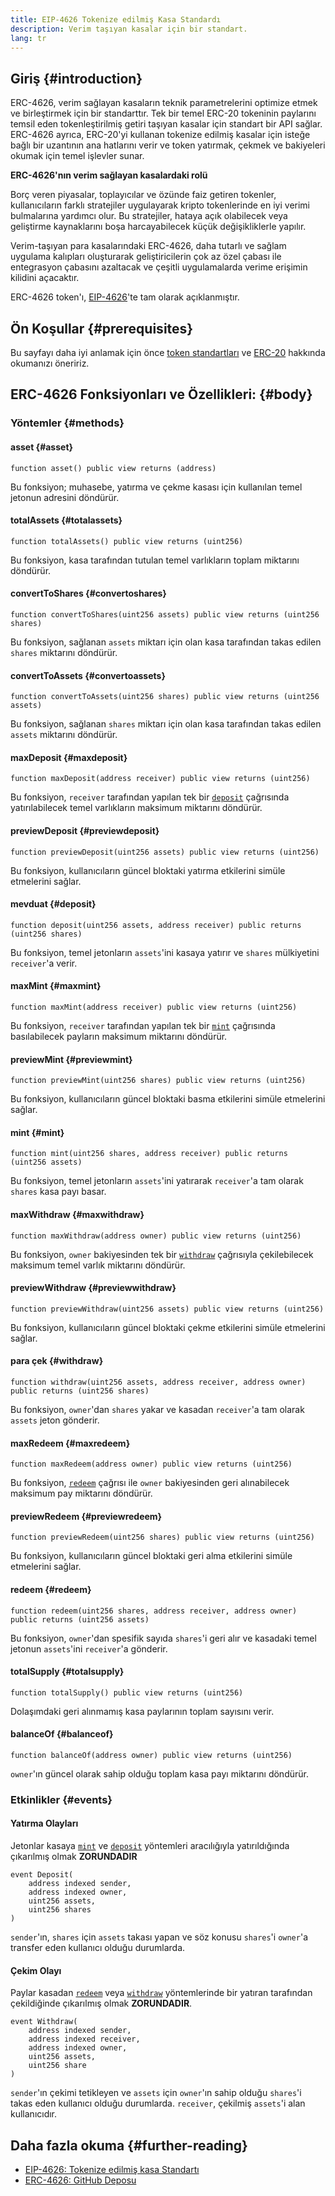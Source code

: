 ```yaml
---
title: EIP-4626 Tokenize edilmiş Kasa Standardı
description: Verim taşıyan kasalar için bir standart.
lang: tr
---
```


## Giriş {#introduction}

ERC-4626, verim sağlayan kasaların teknik parametrelerini optimize etmek ve birleştirmek için bir standarttır. Tek bir temel ERC-20 tokeninin paylarını temsil eden tokenleştirilmiş getiri taşıyan kasalar için standart bir API sağlar. ERC-4626 ayrıca, ERC-20'yi kullanan tokenize edilmiş kasalar için isteğe bağlı bir uzantının ana hatlarını verir ve token yatırmak, çekmek ve bakiyeleri okumak için temel işlevler sunar.

**ERC-4626'nın verim sağlayan kasalardaki rolü**

Borç veren piyasalar, toplayıcılar ve özünde faiz getiren tokenler, kullanıcıların farklı stratejiler uygulayarak kripto tokenlerinde en iyi verimi bulmalarına yardımcı olur. Bu stratejiler, hataya açık olabilecek veya geliştirme kaynaklarını boşa harcayabilecek küçük değişikliklerle yapılır.

Verim-taşıyan para kasalarındaki ERC-4626, daha tutarlı ve sağlam uygulama kalıpları oluşturarak geliştiricilerin çok az özel çabası ile entegrasyon çabasını azaltacak ve çeşitli uygulamalarda verime erişimin kilidini açacaktır.

ERC-4626 token'ı, [EIP-4626](https://eips.ethereum.org/EIPS/eip-4626)'te tam olarak açıklanmıştır.

## Ön Koşullar {#prerequisites}

Bu sayfayı daha iyi anlamak için önce [token standartları](/developers/docs/standards/tokens/) ve [ERC-20](/developers/docs/standards/tokens/erc-20/) hakkında okumanızı öneririz.

## ERC-4626 Fonksiyonları ve Özellikleri: {#body}

### Yöntemler {#methods}

#### asset {#asset}

```solidity
function asset() public view returns (address)
```

Bu fonksiyon; muhasebe, yatırma ve çekme kasası için kullanılan temel jetonun adresini döndürür.

#### totalAssets {#totalassets}

```solidity
function totalAssets() public view returns (uint256)
```

Bu fonksiyon, kasa tarafından tutulan temel varlıkların toplam miktarını döndürür.

#### convertToShares {#convertoshares}

```solidity
function convertToShares(uint256 assets) public view returns (uint256 shares)
```

Bu fonksiyon, sağlanan `assets` miktarı için olan kasa tarafından takas edilen `shares` miktarını döndürür.

#### convertToAssets {#convertoassets}

```solidity
function convertToAssets(uint256 shares) public view returns (uint256 assets)
```

Bu fonksiyon, sağlanan `shares` miktarı için olan kasa tarafından takas edilen `assets` miktarını döndürür.

#### maxDeposit {#maxdeposit}

```solidity
function maxDeposit(address receiver) public view returns (uint256)
```

Bu fonksiyon, `receiver` tarafından yapılan tek bir [`deposit`](#deposit) çağrısında yatırılabilecek temel varlıkların maksimum miktarını döndürür.

#### previewDeposit {#previewdeposit}

```solidity
function previewDeposit(uint256 assets) public view returns (uint256)
```

Bu fonksiyon, kullanıcıların güncel bloktaki yatırma etkilerini simüle etmelerini sağlar.

#### mevduat {#deposit}

```solidity
function deposit(uint256 assets, address receiver) public returns (uint256 shares)
```

Bu fonksiyon, temel jetonların `assets`'ini kasaya yatırır ve `shares` mülkiyetini `receiver`'a verir.

#### maxMint {#maxmint}

```solidity
function maxMint(address receiver) public view returns (uint256)
```

Bu fonksiyon, `receiver` tarafından yapılan tek bir [`mint`](#mint) çağrısında basılabilecek payların maksimum miktarını döndürür.

#### previewMint {#previewmint}

```solidity
function previewMint(uint256 shares) public view returns (uint256)
```

Bu fonksiyon, kullanıcıların güncel bloktaki basma etkilerini simüle etmelerini sağlar.

#### mint {#mint}

```solidity
function mint(uint256 shares, address receiver) public returns (uint256 assets)
```

Bu fonksiyon, temel jetonların `assets`'ini yatırarak `receiver`'a tam olarak `shares` kasa payı basar.

#### maxWithdraw {#maxwithdraw}

```solidity
function maxWithdraw(address owner) public view returns (uint256)
```

Bu fonksiyon, `owner` bakiyesinden tek bir [`withdraw`](#withdraw) çağrısıyla çekilebilecek maksimum temel varlık miktarını döndürür.

#### previewWithdraw {#previewwithdraw}

```solidity
function previewWithdraw(uint256 assets) public view returns (uint256)
```

Bu fonksiyon, kullanıcıların güncel bloktaki çekme etkilerini simüle etmelerini sağlar.

#### para çek {#withdraw}

```solidity
function withdraw(uint256 assets, address receiver, address owner) public returns (uint256 shares)
```

Bu fonksiyon, `owner`'dan `shares` yakar ve kasadan `receiver`'a tam olarak `assets` jeton gönderir.

#### maxRedeem {#maxredeem}

```solidity
function maxRedeem(address owner) public view returns (uint256)
```

Bu fonksiyon, [`redeem`](#redeem) çağrısı ile `owner` bakiyesinden geri alınabilecek maksimum pay miktarını döndürür.

#### previewRedeem {#previewredeem}

```solidity
function previewRedeem(uint256 shares) public view returns (uint256)
```

Bu fonksiyon, kullanıcıların güncel bloktaki geri alma etkilerini simüle etmelerini sağlar.

#### redeem {#redeem}

```solidity
function redeem(uint256 shares, address receiver, address owner) public returns (uint256 assets)
```

Bu fonksiyon, `owner`'dan spesifik sayıda `shares`'i geri alır ve kasadaki temel jetonun `assets`'ini `receiver`'a gönderir.

#### totalSupply {#totalsupply}

```solidity
function totalSupply() public view returns (uint256)
```

Dolaşımdaki geri alınmamış kasa paylarının toplam sayısını verir.

#### balanceOf {#balanceof}

```solidity
function balanceOf(address owner) public view returns (uint256)
```

`owner`'ın güncel olarak sahip olduğu toplam kasa payı miktarını döndürür.

### Etkinlikler {#events}

#### Yatırma Olayları

Jetonlar kasaya [`mint`](#mint) ve [`deposit`](#deposit) yöntemleri aracılığıyla yatırıldığında çıkarılmış olmak **ZORUNDADIR**

```solidity
event Deposit(
    address indexed sender,
    address indexed owner,
    uint256 assets,
    uint256 shares
)
```

`sender`'ın, `shares` için `assets` takası yapan ve söz konusu `shares`'i `owner`'a transfer eden kullanıcı olduğu durumlarda.

#### Çekim Olayı

Paylar kasadan [`redeem`](#redeem) veya [`withdraw`](#withdraw) yöntemlerinde bir yatıran tarafından çekildiğinde çıkarılmış olmak **ZORUNDADIR**.

```solidity
event Withdraw(
    address indexed sender,
    address indexed receiver,
    address indexed owner,
    uint256 assets,
    uint256 share
)
```

`sender`'ın çekimi tetikleyen ve `assets` için `owner`'ın sahip olduğu `shares`'i takas eden kullanıcı olduğu durumlarda. `receiver`, çekilmiş `assets`'i alan kullanıcıdır.

## Daha fazla okuma {#further-reading}

- [EIP-4626: Tokenize edilmiş kasa Standartı](https://eips.ethereum.org/EIPS/eip-4626)
- [ERC-4626: GitHub Deposu](https://github.com/Rari-Capital/solmate/blob/main/src/mixins/ERC4626.sol)
